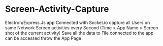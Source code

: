 # Screen-Activity-Capture
Electron/Express.Js app Connected with Socket.io capture all Users on same Network Screen activities every Second (Time > App Name > Screen shot of the current activity) Save all the data to File connected to the app can be accessed throw the App Page
